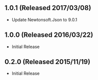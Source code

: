 ## 1.0.1 (Released 2017/03/08)

* Update Newtonsoft.Json to 9.0.1

## 1.0.0 (Released 2016/03/22)

* Initial Release

## 0.2.0 (Released 2015/11/19)

* Initial Release
